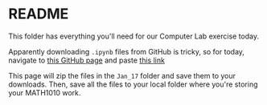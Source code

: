 # README
This folder has everything you'll need for our Computer Lab exercise today.


Apparently downloading `.ipynb` files from GitHub is tricky, so for today, navigate to [this GitHub page](https://download-directory.github.io/) and paste [this link](https://github.com/izabelaguiar/midd_networks/tree/main/Computer_Lab/Jan_17)

This page will zip the files in the `Jan_17` folder and save them to your downloads. Then, save all the files to your local folder where you're storing your MATH1010 work. 
